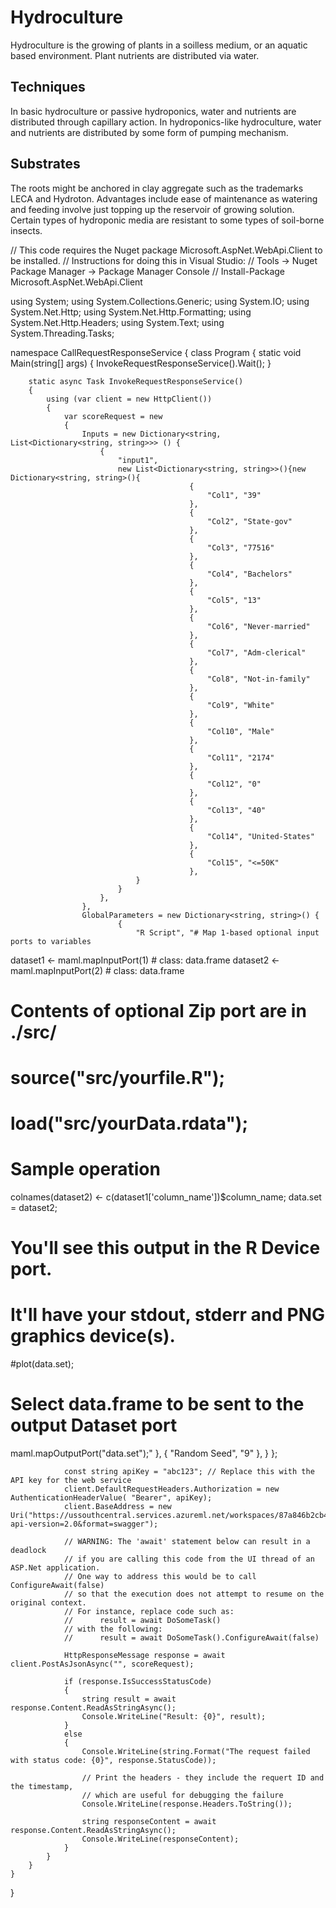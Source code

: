# Hydroculture
Hydroculture is the growing of plants in a soilless medium, or an aquatic based environment. Plant nutrients are distributed via water.
## Techniques
In basic hydroculture or passive hydroponics, water and nutrients are distributed through capillary action. In hydroponics-like hydroculture, water and nutrients are distributed by some form of pumping mechanism.
## Substrates
The roots might be anchored in clay aggregate such as the trademarks LECA and Hydroton.
Advantages include ease of maintenance as watering and feeding involve just topping up the reservoir of growing solution. Certain types of hydroponic media are resistant to some types of soil-borne insects.

// This code requires the Nuget package Microsoft.AspNet.WebApi.Client to be installed.
// Instructions for doing this in Visual Studio:
// Tools -> Nuget Package Manager -> Package Manager Console
// Install-Package Microsoft.AspNet.WebApi.Client

using System;
using System.Collections.Generic;
using System.IO;
using System.Net.Http;
using System.Net.Http.Formatting;
using System.Net.Http.Headers;
using System.Text;
using System.Threading.Tasks;

namespace CallRequestResponseService
{
    class Program
    {
        static void Main(string[] args)
        {
            InvokeRequestResponseService().Wait();
        }

        static async Task InvokeRequestResponseService()
        {
            using (var client = new HttpClient())
            {
                var scoreRequest = new
                {
                    Inputs = new Dictionary<string, List<Dictionary<string, string>>> () {
                        {
                            "input1",
                            new List<Dictionary<string, string>>(){new Dictionary<string, string>(){
                                            {
                                                "Col1", "39"
                                            },
                                            {
                                                "Col2", "State-gov"
                                            },
                                            {
                                                "Col3", "77516"
                                            },
                                            {
                                                "Col4", "Bachelors"
                                            },
                                            {
                                                "Col5", "13"
                                            },
                                            {
                                                "Col6", "Never-married"
                                            },
                                            {
                                                "Col7", "Adm-clerical"
                                            },
                                            {
                                                "Col8", "Not-in-family"
                                            },
                                            {
                                                "Col9", "White"
                                            },
                                            {
                                                "Col10", "Male"
                                            },
                                            {
                                                "Col11", "2174"
                                            },
                                            {
                                                "Col12", "0"
                                            },
                                            {
                                                "Col13", "40"
                                            },
                                            {
                                                "Col14", "United-States"
                                            },
                                            {
                                                "Col15", "<=50K"
                                            },
                                }
                            }
                        },
                    },
                    GlobalParameters = new Dictionary<string, string>() {
                            {
                                "R Script", "# Map 1-based optional input ports to variables
dataset1 <- maml.mapInputPort(1) # class: data.frame
dataset2 <- maml.mapInputPort(2) # class: data.frame

# Contents of optional Zip port are in ./src/
# source("src/yourfile.R");
# load("src/yourData.rdata");

# Sample operation
colnames(dataset2) <- c(dataset1['column_name'])$column_name;
data.set = dataset2;

# You'll see this output in the R Device port.
# It'll have your stdout, stderr and PNG graphics device(s).
#plot(data.set);

# Select data.frame to be sent to the output Dataset port
maml.mapOutputPort("data.set");"
                            },
                            {
                                "Random Seed", "9"
                            },
                    }
                };

                const string apiKey = "abc123"; // Replace this with the API key for the web service
                client.DefaultRequestHeaders.Authorization = new AuthenticationHeaderValue( "Bearer", apiKey);
                client.BaseAddress = new Uri("https://ussouthcentral.services.azureml.net/workspaces/87a846b2cb4c41679c975361f275e84e/services/5af4abb723024d46ae47c1aa6cdbe494/execute?api-version=2.0&format=swagger");

                // WARNING: The 'await' statement below can result in a deadlock
                // if you are calling this code from the UI thread of an ASP.Net application.
                // One way to address this would be to call ConfigureAwait(false)
                // so that the execution does not attempt to resume on the original context.
                // For instance, replace code such as:
                //      result = await DoSomeTask()
                // with the following:
                //      result = await DoSomeTask().ConfigureAwait(false)

                HttpResponseMessage response = await client.PostAsJsonAsync("", scoreRequest);

                if (response.IsSuccessStatusCode)
                {
                    string result = await response.Content.ReadAsStringAsync();
                    Console.WriteLine("Result: {0}", result);
                }
                else
                {
                    Console.WriteLine(string.Format("The request failed with status code: {0}", response.StatusCode));

                    // Print the headers - they include the requert ID and the timestamp,
                    // which are useful for debugging the failure
                    Console.WriteLine(response.Headers.ToString());

                    string responseContent = await response.Content.ReadAsStringAsync();
                    Console.WriteLine(responseContent);
                }
            }
        }
    }
}
